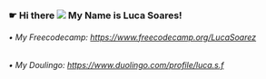 ### ☛ Hi there ![](https://user-images.githubusercontent.com/18350557/176309783-0785949b-9127-417c-8b55-ab5a4333674e.gif) My Name is Luca Soares!

###### • My Freecodecamp: https://www.freecodecamp.org/LucaSoarez 
###### • My Doulingo: https://www.duolingo.com/profile/luca.s.f
